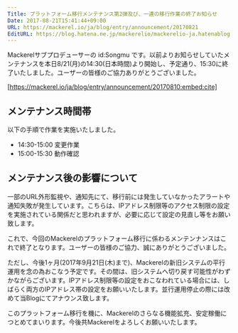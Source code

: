 ```yaml
---
Title: プラットフォーム移行メンテナンス第2弾及び、一連の移行作業の終了お知らせ
Date: 2017-08-21T15:41:44+09:00
URL: https://mackerel.io/ja/blog/entry/announcement/20170821
EditURL: https://blog.hatena.ne.jp/mackerelio/mackerelio-ja.hatenablog.mackerel.io/atom/entry/8599973812290676410
---
```


Mackerelサブプロデューサーの id:Songmu です。以前よりお知らせしていたメンテナンスを本日8/21(月)の14:30(日本時間)より開始し、予定通り、15:30に終了いたしました。ユーザーの皆様のご協力ありがとうございました。

[https://mackerel.io/ja/blog/entry/announcement/20170810:embed:cite]

## メンテナンス時間帯

以下の手順で作業を実施いたしました。

- 14:30-15:00 変更作業
- 15:00-15:30 動作確認

## メンテナンス後の影響について

一部のURL外形監視や、通知先にて、移行前には発生していなかったアラートや通知失敗が発生しています。こちらは、IPアドレス制限等のアクセス制限の設定を実施されている関係だと思われますが、必要に応じて設定の見直し等をお願い致します。

これで、今回のMackerelのプラットフォーム移行に係わるメンテンナンスはこれで終了となります。ユーザーの皆様のご協力、誠にありがとうございました。

ただし、今後1ヶ月(2017年9月21日(木)まで)、Mackerelの新旧システムの平行運用を念の為おこなう予定です。その間は、旧システムへ切り戻す可能性がわずかながらございます。IPアドレス制限等の設定をおこなわれている場合には、しばらく両方のIPアドレス帯の設定をお願いいたします。並行運用停止の際には改めて当Blogにてアナウンス致します。

このプラットフォーム移行を機に、Mackerelのさらなる機能拡充、安定稼働につとめてまいります。今後共Mackerelをよろしくお願いいたします。
